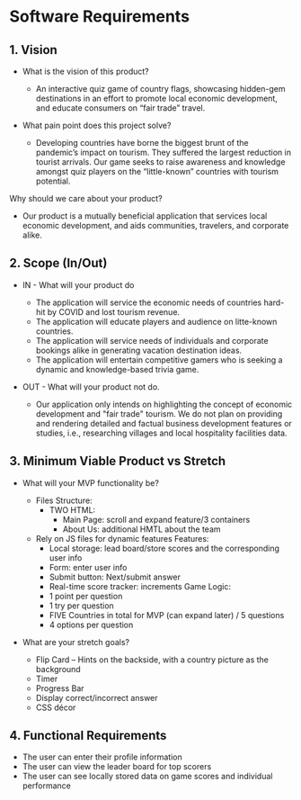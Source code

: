# Software Requirements #

## 1. Vision ##

- What is the vision of this product?
  - An interactive quiz game of country flags, showcasing hidden-gem destinations in an effort to promote local economic development, and educate consumers on “fair trade” travel.
  
- What pain point does this project solve?
  - Developing countries have borne the biggest brunt of the pandemic’s impact on tourism. They suffered the largest reduction in tourist arrivals. Our game seeks to raise awareness and knowledge amongst quiz players on the “little-known” countries with tourism potential.
  
Why should we care about your product?
  - Our product is a mutually beneficial application that services local economic development, and aids communities, travelers, and corporate alike.


## 2. Scope (In/Out) ##

- IN - What will your product do
  - The application will service the economic needs of countries hard-hit by COVID and lost tourism revenue.
  - The application will educate players and audience on litte-known countries.
  - The application will service needs of individuals and corporate bookings alike in generating vacation destination ideas.
  - The application will entertain competitive gamers who is seeking a dynamic and knowledge-based trivia game.

- OUT - What will your product not do.
  - Our application only intends on highlighting the concept of economic development and "fair trade" tourism. We do not plan on providing and rendering detailed and factual business development features or studies, i.e., researching villages and local hospitality facilities data.

## 3. Minimum Viable Product vs Stretch ## 
- What will your MVP functionality be?
  - Files Structure:
    - TWO HTML:
      - Main Page: scroll and expand feature/3 containers
      - About Us: additional HMTL about the team
  - Rely on JS files for dynamic features
  Features:
    - Local storage: lead board/store scores and the corresponding user info
    - Form: enter user info
    - Submit button: Next/submit answer
    - Real-time score tracker: increments
  Game Logic:
    - 1 point per question
    - 1 try per question
    - FIVE Countries in total for MVP (can expand later) / 5 questions
    - 4 options per question

- What are your stretch goals?
  - Flip Card – Hints on the backside, with a country picture as the background
  - Timer
  - Progress Bar
  - Display correct/incorrect answer
  - CSS décor

## 4. Functional Requirements ##
- The user can enter their profile information
- The user can view the leader board for top scorers
- The user can see locally stored data on game scores and individual performance